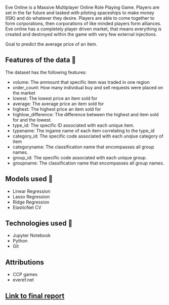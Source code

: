 Eve Online is a Massive Multiplayer Online Role Playing Game. Players are set in the far future and tasked with piloting spaceships to make money (ISK) and do whatever they desire. Players are able to come together to form corporations, then corporations of like minded players form alliances. Eve online has a completely player driven market, that means everything is created and destroyed within the game with very few external injections.

Goal to predict the average price of an item.

## Features of the data 📀
The dataset has the following features:
- volume: The ammount that specific item was traded in one region
- order_count: How many individual buy and sell requests were placed on the market
- lowest: The lowest price an item sold for
- average: The average price an item sold for
- highest: The highest price an item sold for
- highlow_difference: The difference between the highest and item sold for and the lowest.
- type_id: The specific ID associated with each unique item.
- typename: The ingame name of each item correlating to the type_id
- category_id: The specific code associated with each unqiue category of item
- categoryname: The classification name that encompasses all group names.
- group_id: The specific code associated with each unique group.
- groupname: The classification name that encompasses all group names.

## Models used 🦾
- Linear Regression
- Lasso Regression
- Ridge Regression
- ElasticNet CV

## Technologies used 💾
- Jupyter Notebook
- Python
- Git

## Attributions
- CCP games
- everef.net

## [Link to final report](https://docs.google.com/document/d/1RkVIY1f_A61r1zoL2eDe_r9xzNFJhfKKFKhm9LO14bk/edit)